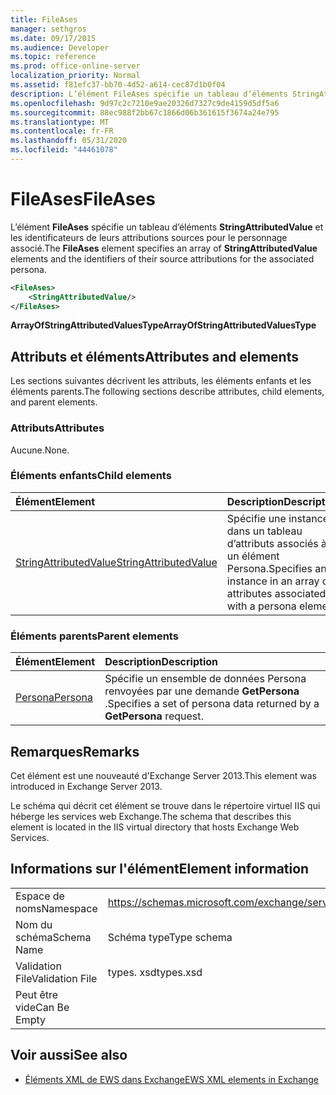 ```yaml
---
title: FileAses
manager: sethgros
ms.date: 09/17/2015
ms.audience: Developer
ms.topic: reference
ms.prod: office-online-server
localization_priority: Normal
ms.assetid: f81efc37-bb70-4d52-a614-cec87d1b0f04
description: L’élément FileAses spécifie un tableau d’éléments StringAttributedValue et les identificateurs de leurs attributions sources pour le personnage associé.
ms.openlocfilehash: 9d97c2c7210e9ae20326d7327c9de4159d5df5a6
ms.sourcegitcommit: 88ec988f2bb67c1866d06b361615f3674a24e795
ms.translationtype: MT
ms.contentlocale: fr-FR
ms.lasthandoff: 05/31/2020
ms.locfileid: "44461078"
---
```

# <a name="fileases"></a><span data-ttu-id="b1ebe-103">FileAses</span><span class="sxs-lookup"><span data-stu-id="b1ebe-103">FileAses</span></span>

<span data-ttu-id="b1ebe-104">L’élément **FileAses** spécifie un tableau d’éléments **StringAttributedValue** et les identificateurs de leurs attributions sources pour le personnage associé.</span><span class="sxs-lookup"><span data-stu-id="b1ebe-104">The **FileAses** element specifies an array of **StringAttributedValue** elements and the identifiers of their source attributions for the associated persona.</span></span> 
  
```XML
<FileAses>
    <StringAttributedValue/>
</FileAses>
```

 <span data-ttu-id="b1ebe-105">**ArrayOfStringAttributedValuesType**</span><span class="sxs-lookup"><span data-stu-id="b1ebe-105">**ArrayOfStringAttributedValuesType**</span></span>
## <a name="attributes-and-elements"></a><span data-ttu-id="b1ebe-106">Attributs et éléments</span><span class="sxs-lookup"><span data-stu-id="b1ebe-106">Attributes and elements</span></span>

<span data-ttu-id="b1ebe-107">Les sections suivantes décrivent les attributs, les éléments enfants et les éléments parents.</span><span class="sxs-lookup"><span data-stu-id="b1ebe-107">The following sections describe attributes, child elements, and parent elements.</span></span>
  
### <a name="attributes"></a><span data-ttu-id="b1ebe-108">Attributs</span><span class="sxs-lookup"><span data-stu-id="b1ebe-108">Attributes</span></span>

<span data-ttu-id="b1ebe-109">Aucune.</span><span class="sxs-lookup"><span data-stu-id="b1ebe-109">None.</span></span>
  
### <a name="child-elements"></a><span data-ttu-id="b1ebe-110">Éléments enfants</span><span class="sxs-lookup"><span data-stu-id="b1ebe-110">Child elements</span></span>

|<span data-ttu-id="b1ebe-111">**Élément**</span><span class="sxs-lookup"><span data-stu-id="b1ebe-111">**Element**</span></span>|<span data-ttu-id="b1ebe-112">**Description**</span><span class="sxs-lookup"><span data-stu-id="b1ebe-112">**Description**</span></span>|
|:-----|:-----|
|[<span data-ttu-id="b1ebe-113">StringAttributedValue</span><span class="sxs-lookup"><span data-stu-id="b1ebe-113">StringAttributedValue</span></span>](stringattributedvalue.md) <br/> |<span data-ttu-id="b1ebe-114">Spécifie une instance dans un tableau d’attributs associés à un élément Persona.</span><span class="sxs-lookup"><span data-stu-id="b1ebe-114">Specifies an instance in an array of attributes associated with a persona element.</span></span>  <br/> |
   
### <a name="parent-elements"></a><span data-ttu-id="b1ebe-115">Éléments parents</span><span class="sxs-lookup"><span data-stu-id="b1ebe-115">Parent elements</span></span>

|<span data-ttu-id="b1ebe-116">**Élément**</span><span class="sxs-lookup"><span data-stu-id="b1ebe-116">**Element**</span></span>|<span data-ttu-id="b1ebe-117">**Description**</span><span class="sxs-lookup"><span data-stu-id="b1ebe-117">**Description**</span></span>|
|:-----|:-----|
|[<span data-ttu-id="b1ebe-118">Persona</span><span class="sxs-lookup"><span data-stu-id="b1ebe-118">Persona</span></span>](persona.md) <br/> |<span data-ttu-id="b1ebe-119">Spécifie un ensemble de données Persona renvoyées par une demande **GetPersona** .</span><span class="sxs-lookup"><span data-stu-id="b1ebe-119">Specifies a set of persona data returned by a **GetPersona** request.</span></span>  <br/> |
   
## <a name="remarks"></a><span data-ttu-id="b1ebe-120">Remarques</span><span class="sxs-lookup"><span data-stu-id="b1ebe-120">Remarks</span></span>

<span data-ttu-id="b1ebe-121">Cet élément est une nouveauté d'Exchange Server 2013.</span><span class="sxs-lookup"><span data-stu-id="b1ebe-121">This element was introduced in Exchange Server 2013.</span></span>
  
<span data-ttu-id="b1ebe-122">Le schéma qui décrit cet élément se trouve dans le répertoire virtuel IIS qui héberge les services web Exchange.</span><span class="sxs-lookup"><span data-stu-id="b1ebe-122">The schema that describes this element is located in the IIS virtual directory that hosts Exchange Web Services.</span></span>
  
## <a name="element-information"></a><span data-ttu-id="b1ebe-123">Informations sur l'élément</span><span class="sxs-lookup"><span data-stu-id="b1ebe-123">Element information</span></span>

|||
|:-----|:-----|
|<span data-ttu-id="b1ebe-124">Espace de noms</span><span class="sxs-lookup"><span data-stu-id="b1ebe-124">Namespace</span></span>  <br/> |https://schemas.microsoft.com/exchange/services/2006/types  <br/> |
|<span data-ttu-id="b1ebe-125">Nom du schéma</span><span class="sxs-lookup"><span data-stu-id="b1ebe-125">Schema Name</span></span>  <br/> |<span data-ttu-id="b1ebe-126">Schéma type</span><span class="sxs-lookup"><span data-stu-id="b1ebe-126">Type schema</span></span>  <br/> |
|<span data-ttu-id="b1ebe-127">Validation File</span><span class="sxs-lookup"><span data-stu-id="b1ebe-127">Validation File</span></span>  <br/> |<span data-ttu-id="b1ebe-128">types. xsd</span><span class="sxs-lookup"><span data-stu-id="b1ebe-128">types.xsd</span></span>  <br/> |
|<span data-ttu-id="b1ebe-129">Peut être vide</span><span class="sxs-lookup"><span data-stu-id="b1ebe-129">Can Be Empty</span></span>  <br/> ||
   
## <a name="see-also"></a><span data-ttu-id="b1ebe-130">Voir aussi</span><span class="sxs-lookup"><span data-stu-id="b1ebe-130">See also</span></span>



- [<span data-ttu-id="b1ebe-131">Éléments XML de EWS dans Exchange</span><span class="sxs-lookup"><span data-stu-id="b1ebe-131">EWS XML elements in Exchange</span></span>](ews-xml-elements-in-exchange.md)

